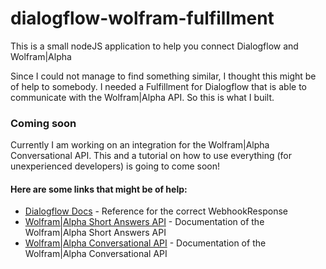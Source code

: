 # dialogflow-wolfram-fulfillment


This is a small nodeJS application to help you connect Dialogflow and Wolfram|Alpha

Since I could not manage to find something similar, I thought this might be of help to somebody.
I needed a Fulfillment for Dialogflow that is able to communicate with the Wolfram|Alpha API. So this is what I built.

### Coming soon
Currently I am working on an integration for the Wolfram|Alpha Conversational API. This and a tutorial on how to use everything (for unexperienced developers) is going to come soon!

#### Here are some links that might be of help:
* [Dialogflow Docs](https://cloud.google.com/dialogflow/docs/reference/rpc/google.cloud.dialogflow.v2) - Reference for the correct WebhookResponse
* [Wolfram|Alpha Short Answers API](https://products.wolframalpha.com/short-answers-api/documentation/) - Documentation of the Wolfram|Alpha Short Answers API
* [Wolfram|Alpha Conversational API](http://products.wolframalpha.com/conversational-api/documentation/) - Documentation of the Wolfram|Alpha Conversational API